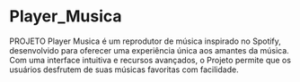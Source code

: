 # Player_Musica

PROJETO Player Musica é um reprodutor de música inspirado no Spotify, desenvolvido para oferecer uma experiência única aos amantes da música. Com uma interface intuitiva e recursos avançados, o Projeto permite que os usuários desfrutem de suas músicas favoritas com facilidade.

